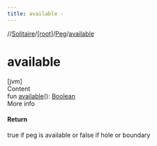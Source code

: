```yaml
---
title: available -
---
```

//[Solitaire](../../index.md)/[[root]](../index.md)/[Peg](index.md)/[available](available.md)



# available  
[jvm]  
Content  
fun [available](available.md)(): [Boolean](https://kotlinlang.org/api/latest/jvm/stdlib/kotlin/-boolean/index.html)  
More info  


#### Return  


true if peg is available or false if hole or boundary

  



